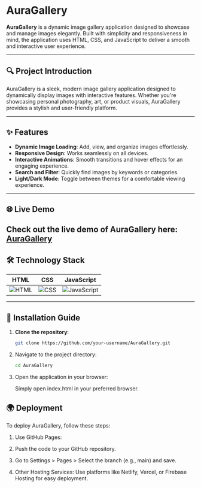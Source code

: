 # AuraGallery  

**AuraGallery** is a dynamic image gallery application designed to showcase and manage images elegantly. Built with simplicity and responsiveness in mind, the application uses HTML, CSS, and JavaScript to deliver a smooth and interactive user experience.  

---

## 🔍 Project Introduction  
AuraGallery is a sleek, modern image gallery application designed to dynamically display images with interactive features. Whether you're showcasing personal photography, art, or product visuals, AuraGallery provides a stylish and user-friendly platform.  

---

## ✨ Features  
- **Dynamic Image Loading**: Add, view, and organize images effortlessly.  
- **Responsive Design**: Works seamlessly on all devices.  
- **Interactive Animations**: Smooth transitions and hover effects for an engaging experience.  
- **Search and Filter**: Quickly find images by keywords or categories.  
- **Light/Dark Mode**: Toggle between themes for a comfortable viewing experience.  

---

## 🌐 Live Demo  
Check out the live demo of AuraGallery here: [AuraGallery](https://auragallery.netlify.app/)
---

## 🛠️ Technology Stack  
 
| **HTML** | **CSS** | **JavaScript** |  
|----------|---------|----------------|  
| ![HTML](https://img.icons8.com/?size=100&id=59916&format=png&color=000000) | ![CSS](https://img.icons8.com/?size=100&id=5cVdiiKKi0vX&format=png&color=000000) | ![JavaScript](https://img.icons8.com/?size=100&id=V6HShIzw21x7&format=png&color=000000) |  

---

## 🚀 Installation Guide  

1. **Clone the repository**:  
   ```bash  
   git clone https://github.com/your-username/AuraGallery.git  
2. Navigate to the project directory:
   ```bash
   cd AuraGallery
3. Open the application in your browser:

    Simply open index.html in your preferred browser.

## 🌍 Deployment

To deploy AuraGallery, follow these steps:

1. Use GitHub Pages:

2. Push the code to your GitHub repository.

3. Go to Settings > Pages > Select the branch (e.g., main) and save.

4. Other Hosting Services: Use platforms like Netlify, Vercel, or Firebase Hosting for easy deployment.
